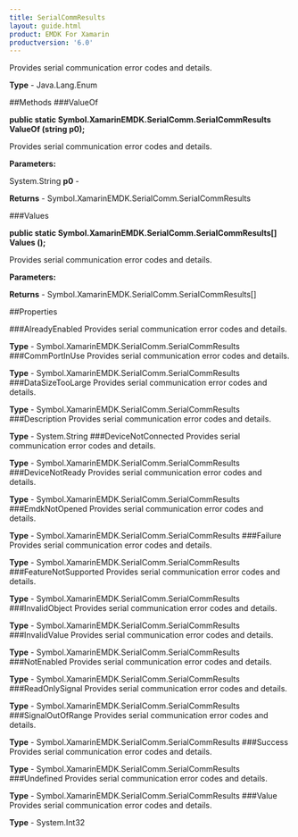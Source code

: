 ```yaml
---
title: SerialCommResults
layout: guide.html
product: EMDK For Xamarin 
productversion: '6.0' 
---
```

Provides serial communication error codes and details.

**Type** - Java.Lang.Enum

##Methods
###ValueOf

**public static Symbol.XamarinEMDK.SerialComm.SerialCommResults ValueOf (string p0);**

Provides serial communication error codes and details.

**Parameters:**

System.String **p0**  - 
        

**Returns** - Symbol.XamarinEMDK.SerialComm.SerialCommResults

###Values

**public static Symbol.XamarinEMDK.SerialComm.SerialCommResults[] Values ();**

Provides serial communication error codes and details.

**Parameters:**

**Returns** - Symbol.XamarinEMDK.SerialComm.SerialCommResults[]

##Properties

###AlreadyEnabled
Provides serial communication error codes and details.

**Type** - Symbol.XamarinEMDK.SerialComm.SerialCommResults
###CommPortInUse
Provides serial communication error codes and details.

**Type** - Symbol.XamarinEMDK.SerialComm.SerialCommResults
###DataSizeTooLarge
Provides serial communication error codes and details.

**Type** - Symbol.XamarinEMDK.SerialComm.SerialCommResults
###Description
Provides serial communication error codes and details.

**Type** - System.String
###DeviceNotConnected
Provides serial communication error codes and details.

**Type** - Symbol.XamarinEMDK.SerialComm.SerialCommResults
###DeviceNotReady
Provides serial communication error codes and details.

**Type** - Symbol.XamarinEMDK.SerialComm.SerialCommResults
###EmdkNotOpened
Provides serial communication error codes and details.

**Type** - Symbol.XamarinEMDK.SerialComm.SerialCommResults
###Failure
Provides serial communication error codes and details.

**Type** - Symbol.XamarinEMDK.SerialComm.SerialCommResults
###FeatureNotSupported
Provides serial communication error codes and details.

**Type** - Symbol.XamarinEMDK.SerialComm.SerialCommResults
###InvalidObject
Provides serial communication error codes and details.

**Type** - Symbol.XamarinEMDK.SerialComm.SerialCommResults
###InvalidValue
Provides serial communication error codes and details.

**Type** - Symbol.XamarinEMDK.SerialComm.SerialCommResults
###NotEnabled
Provides serial communication error codes and details.

**Type** - Symbol.XamarinEMDK.SerialComm.SerialCommResults
###ReadOnlySignal
Provides serial communication error codes and details.

**Type** - Symbol.XamarinEMDK.SerialComm.SerialCommResults
###SignalOutOfRange
Provides serial communication error codes and details.

**Type** - Symbol.XamarinEMDK.SerialComm.SerialCommResults
###Success
Provides serial communication error codes and details.

**Type** - Symbol.XamarinEMDK.SerialComm.SerialCommResults
###Undefined
Provides serial communication error codes and details.

**Type** - Symbol.XamarinEMDK.SerialComm.SerialCommResults
###Value
Provides serial communication error codes and details.

**Type** - System.Int32
